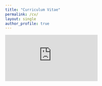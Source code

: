 ```yaml
---
title: "Curriculum Vitae"
permalink: /cv/
layout: single
author_profile: true
---
```


<embed src="https://github.com/zefangli/zefangli.github.io/blob/master/assets/files/CV-Zefang-Li-20230116.pdf" type="application/pdf" />
